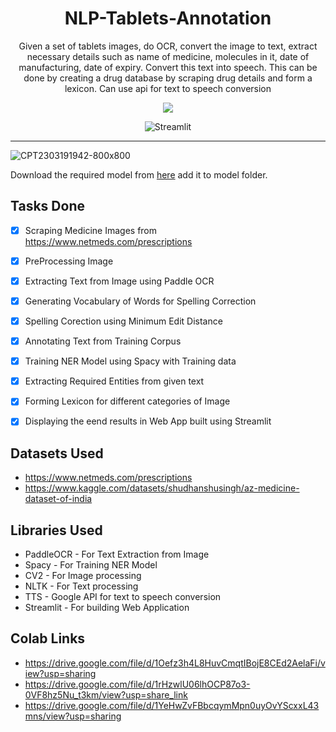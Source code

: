 <div align="center">
<h1> NLP-Tablets-Annotation
</h1>

<p>
Given a set of tablets images, do OCR, convert the image to text, extract necessary details such as name of medicine, molecules in it, date of manufacturing, date of expiry. Convert this text into speech. This can be done by creating a drug database by scraping drug details and form a lexicon. Can use api for text to speech conversion
</p>

<p align="center">
   <img src="https://skillicons.dev/icons?i=python,github" />
</p>

![Streamlit](https://img.shields.io/static/v1?style=for-the-badge&message=Streamlit&color=FF4B4B&logo=Streamlit&logoColor=FFFFFF&label=)
<hr>
</div>

![CPT2303191942-800x800](https://user-images.githubusercontent.com/62739618/226181871-0e53c1d8-fd84-429d-a6fb-a6818c0cd0db.gif)


Download the required model from [here](https://drive.google.com/drive/folders/1wvtpL5KASuDovq_3AdhAgutqQM3waEYO?usp=sharing) add it to model folder.
  
  ## Tasks Done
- [x] Scraping Medicine Images from https://www.netmeds.com/prescriptions
- [x] PreProcessing Image
- [x] Extracting Text from Image using Paddle OCR
- [x] Generating Vocabulary of Words for Spelling Correction
- [x] Spelling Corection using Minimum Edit Distance
- [x] Annotating Text from Training Corpus
- [x] Training NER Model using Spacy with Training data
- [x] Extracting Required Entities from given text
- [x] Forming Lexicon for different categories of Image
- [x] Displaying the eend results in Web App built using Streamlit


## Datasets Used
* https://www.netmeds.com/prescriptions
* https://www.kaggle.com/datasets/shudhanshusingh/az-medicine-dataset-of-india

## Libraries Used
* PaddleOCR - For Text Extraction from Image
* Spacy - For Training NER Model
* CV2 - For Image processing
* NLTK - For Text processing
* TTS - Google API for text to speech conversion
* Streamlit - For building Web Application

## Colab Links
* https://drive.google.com/file/d/1Oefz3h4L8HuvCmqtIBojE8CEd2AelaFi/view?usp=sharing
* https://drive.google.com/file/d/1rHzwlU06lhOCP87o3-0VF8hz5Nu_t3km/view?usp=share_link
* https://drive.google.com/file/d/1YeHwZvFBbcqymMpn0uyOvYScxxL43mns/view?usp=sharing




